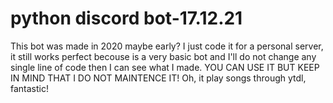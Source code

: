 # python discord bot-17.12.21

This bot was made in 2020 maybe early? I just code it for a personal server, it still works perfect becouse is a very basic bot and I'll do not change any single line of code then I can see what I made. YOU CAN USE IT BUT KEEP IN MIND THAT I DO NOT MAINTENCE IT! Oh, it play songs through ytdl, fantastic!
